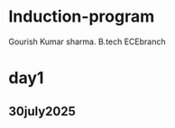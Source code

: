 # Induction-program
Gourish Kumar sharma.                                         B.tech ECEbranch
# day1
## 30july2025
